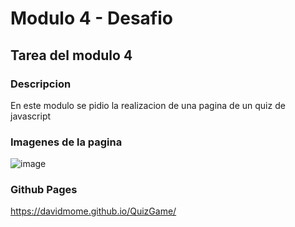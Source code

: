 # Modulo 4 - Desafio

## Tarea del modulo 4

### Descripcion

En este modulo se pidio la realizacion de una pagina de un quiz de javascript

### Imagenes de la pagina
![image](https://user-images.githubusercontent.com/111394587/194986844-aae4fc11-1ec9-46dc-9837-9af337b53b23.png)

### Github Pages

https://davidmome.github.io/QuizGame/

